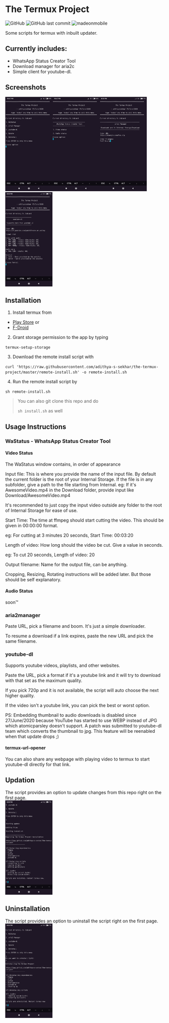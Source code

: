 # The Termux Project
![GitHub](https://img.shields.io/github/license/adithya-s-sekhar/the-termux-project) ![GitHub last commit](https://img.shields.io/github/last-commit/adithya-s-sekhar/the-termux-project?label=last%20updated) ![madeonmobile](https://img.shields.io/badge/made%20on-mobile-blue) 

Some scripts for termux with inbuilt updater.

## Currently includes:

- WhatsApp Status Creator Tool
- Download manager for aria2c
- Simple client for youtube-dl.

## Screenshots

<img src="https://github.com/adithya-s-sekhar/screenshot-repo/blob/master/the-termux-project/index.jpg?raw=true" width="150px"><img src="https://github.com/adithya-s-sekhar/screenshot-repo/blob/master/the-termux-project/wastatus.jpg?raw=true" width="150px"><img src="https://github.com/adithya-s-sekhar/screenshot-repo/blob/master/the-termux-project/aria2.jpg?raw=true" width="150px"><img src="https://github.com/adithya-s-sekhar/screenshot-repo/blob/master/the-termux-project/yt.jpg?raw=true" width="150px"><br>

## Installation

1. Install termux from

- [Play Store](https://play.google.com/store/apps/details?id=com.termux) or
- [F-Droid](https://f-droid.org/en/packages/com.termux/)

2. Grant storage permission to the app by typing

`termux-setup-storage`

3. Download the remote install script with

`curl 'https://raw.githubusercontent.com/adithya-s-sekhar/the-termux-project/master/remote-install.sh' -o remote-install.sh`

4. Run the remote install script by

`sh remote-install.sh`

> You can also git clone this repo and do
>
> `sh install.sh` as well

## Usage Instructions

### WaStatus - WhatsApp Status Creator Tool

#### Video Status

The WaStatus window contains, in order of appearance

Input file: This is where you provide the name of the input file. By default the current folder is the root of your Internal Storage. 
If the file is in any subfolder, give a path to the file starting from Internal.
eg: If it's AwesomeVideo.mp4 in the Download folder, provide input like Download/AwesomeVideo.mp4

It's recommended to just copy the input video outside any folder to the root of Internal Storage for ease of use.

Start Time: The time at ffmpeg should start cutting the video. This should be given in 00:00:00 format.

eg: For cutting at 3 minutes 20 seconds, Start Time: 00:03:20

Length of video: How long should the video be cut. Give a value in seconds.

eg: To cut 20 seconds, Length of video: 20

Output filename: Name for the output file, can be anything.

Cropping, Resizing, Rotating instructions will be added later. But those should be self explanatory.

#### Audio Status

soon™

### aria2manager

Paste URL, pick a filename and boom. It's just a simple downloader.

To resume a download if a link expires, paste the new URL and pick the same filename.

### youtube-dl

Supports youtube videos, playlists, and other websites.

Paste the URL, pick a format if it's a youtube link and it will try to download with that set as the maximum quality.

If you pick 720p and it is not available, the script will auto choose the next higher quality.

If the video isn't a youtube link, you can pick the best or worst option.

PS: Embedding thumbnail to audio downloads is disabled since 27/June/2020 because YouTube has started to use WEBP instead of JPG which atomicparsley doesn't support.
A patch was submitted to youtube-dl team which converts the thumbnail to jpg. This feature will be reenabled when that update drops ;)

#### termux-url-opener

You can also share any webpage with playing video to termux to start youtube-dl directly for that link.

## Updation

The script provides an option to update changes from this repo right on the first page.<br>
<img src="https://github.com/adithya-s-sekhar/screenshot-repo/blob/master/the-termux-project/update.jpg?raw=true" width="150px"><br>

## Uninstallation

The script provides an option to uninstall the script right on the first page.<br>
<img src="https://github.com/adithya-s-sekhar/screenshot-repo/blob/master/the-termux-project/uninstall.jpg?raw=true" width="150px">
